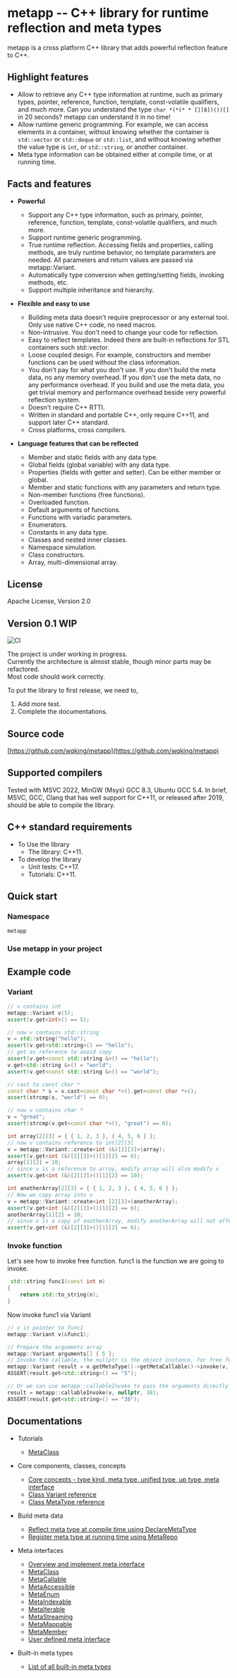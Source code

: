 # metapp -- C++ library for runtime reflection and meta types

metapp is a cross platform C++ library that adds powerful reflection feature to C++.  

## Highlight features

- Allow to retrieve any C++ type information at runtime, such as primary types, pointer, reference, function, template, const-volatile qualifiers, and much more. Can you understand the type `char *(*(* * [][8])())[]` in 20 seconds? metapp can understand it in no time!   
- Allow runtime generic programming. For example, we can access elements in a container, without knowing whether the container is `std::vector` or `std::deque` or `std::list`, and without knowing whether the value type is `int`, or `std::string`, or another container.  
- Meta type information can be obtained either at compile time, or at running time.  

## Facts and features

- **Powerful**
    - Support any C++ type information, such as primary, pointer, reference, function, template, const-volatile qualifiers, and much more.
    - Support runtime generic programming.
    - True runtime reflection. Accessing fields and properties, calling methods, are truly runtime behavior, no template parameters are needed. All parameters and return values are passed via metapp::Variant.
    - Automatically type conversion when getting/setting fields, invoking methods, etc.
    - Support multiple inheritance and hierarchy.

- **Flexible and easy to use**
    - Building meta data doesn't require preprocessor or any external tool. Only use native C++ code, no need macros.
    - Non-intrusive. You don't need to change your code for reflection.
    - Easy to reflect templates. Indeed there are built-in reflections for STL containers such std::vector.
    - Loose coupled design. For example, constructors and member functions can be used without the class information.
    - You don't pay for what you don't use. If you don't build the meta data, no any memory overhead. If you don't use the meta data, no any performance overhead. If you build and use the meta data, you get trivial memory and performance overhead beside very powerful reflection system.
    - Doesn't require C++ RTTI.
    - Written in standard and portable C++, only require C++11, and support later C++ standard.
    - Cross platforms, cross compilers.

- **Language features that can be reflected**
    - Member and static fields with any data type.
    - Global fields (global variable) with any data type.
    - Properties (fields with getter and setter). Can be either member or global.
    - Member and static functions with any parameters and return type.
    - Non-member functions (free functions).
    - Overloaded function.
    - Default arguments of functions.
    - Functions with variadic parameters.
    - Enumerators.
    - Constants in any data type.
    - Classes and nested inner classes.
    - Namespace simulation.
    - Class constructors.
    - Array, multi-dimensional array.

## License

Apache License, Version 2.0  

## Version 0.1 WIP
![CI](https://github.com/wqking/metapp/workflows/CI/badge.svg)

The project is under working in progress.  
Currently the architecture is almost stable, though minor parts may be refactored.  
Most code should work correctly.  

To put the library to first release, we need to,   
1. Add more test.
2. Complete the documentations.

## Source code

[https://github.com/wqking/metapp](https://github.com/wqking/metapp)

## Supported compilers

Tested with MSVC 2022, MinGW (Msys) GCC 8.3, Ubuntu GCC 5.4.
In brief, MSVC, GCC, Clang that has well support for C++11, or released after 2019, should be able to compile the library.

## C++ standard requirements
* To Use the library  
    * The library: C++11.  
* To develop the library
    * Unit tests: C++17.
    * Tutorials: C++11.

## Quick start

### Namespace

`metapp`

### Use metapp in your project

## Example code

### Variant

```c++
// v contains int
metapp::Variant v(5);
assert(v.get<int>() == 5);

// now v contains std::string
v = std::string("hello");
assert(v.get<std::string>() == "hello");
// get as reference to avoid copy
assert(v.get<const std::string &>() == "hello");
v.get<std::string &>() = "world";
assert(v.get<const std::string &>() == "world");

// cast to const char *
const char * s = v.cast<const char *>().get<const char *>();
assert(strcmp(s, "world") == 0);

// now v contains char *
v = "great";
assert(strcmp(v.get<const char *>(), "great") == 0);

int array[2][3] = { { 1, 2, 3 }, { 4, 5, 6 } };
// now v contains reference to int[2][3]
v = metapp::Variant::create<int (&)[2][3]>(array);
assert(v.get<int (&)[2][3]>()[1][2] == 6);
array[1][2] = 10;
// since v is a reference to array, modify array will also modify v
assert(v.get<int (&)[2][3]>()[1][2] == 10);

int anotherArray[2][3] = { { 1, 2, 3 }, { 4, 5, 6 } };
// Now we copy array into v
v = metapp::Variant::create<int [2][3]>(anotherArray);
assert(v.get<int (&)[2][3]>()[1][2] == 6);
anotherArray[1][2] = 10;
// since v is a copy of anotherArray, modify anotherArray will not affect v
assert(v.get<int (&)[2][3]>()[1][2] == 6);
```

### Invoke function

Let's see how to invoke free function.
func1 is the function we are going to invoke.

```c++
 std::string func1(const int n)
{
	return std::to_string(n);
}
```

Now invoke func1 via Variant

```c++
// v is pointer to func1
metapp::Variant v(&func1);

// Prepare the arguments array
metapp::Variant arguments[] { 5 };
// Invoke the callable, the nullptr is the object instance, for free function, it's nullptr
metapp::Variant result = v.getMetaType()->getMetaCallable()->invoke(v, nullptr, arguments, 1);
ASSERT(result.get<std::string>() == "5");

// Or we can use metapp::callableInvoke to pass the arguments directly
result = metapp::callableInvoke(v, nullptr, 38);
ASSERT(result.get<std::string>() == "38");
```

## Documentations

- Tutorials
    - [MetaClass](doc/tutorial_metaclass.md)

- Core components, classes, concepts
    - [Core concepts - type kind, meta type, unified type, up type, meta interface](doc/core-concepts.md)
    - [Class Variant reference](doc/variant.md)
    - [Class MetaType reference](doc/metatype.md)

- Build meta data
    - [Reflect meta type at compile time using DeclareMetaType](doc/declaremetatype.md)
    - [Register meta type at running time using MetaRepo](doc/metarepo.md)

- Meta interfaces
    - [Overview and implement meta interface](doc/meta-interface-overview.md)
    - [MetaClass](doc/interfaces/metaclass.md)
    - [MetaCallable](doc/interfaces/metacallable.md)
    - [MetaAccessible](doc/interfaces/metaaccessible.md)
    - [MetaEnum](doc/interfaces/metaenum.md)
    - [MetaIndexable](doc/interfaces/metaindexable.md)
    - [MetaIterable](doc/interfaces/metaiterable.md)
    - [MetaStreaming](doc/interfaces/metastreaming.md)
    - [MetaMappable](doc/interfaces/metamappable.md)
    - [MetaMember](doc/interfaces/metamember.md)
    - [User defined meta interface](doc/interfaces/metauser.md)

- Built-in meta types
    - [List of all built-in meta types](doc/built-in-meta-types.md)
